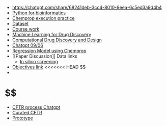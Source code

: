 - https://chatgpt.com/share/68241deb-3cc4-8010-9eea-6c5ed3a9d4b4
- [Python for bioinformatics](https://www.youtube.com/watch?v=jBlTQjcKuaY&t=647s)
- [Chemprop execution practice](https://chatgpt.com/share/6835154f-ad70-800f-9c7d-9fa80894ad6a)
- [Dataset](https://chatgpt.com/share/683d33ab-9580-8010-a150-347d7ed3b096)
- [Course work](https://onlinecourses.nptel.ac.in/noc25_ch96/preview)
- [ Machine Learning for Drug Discovery](https://www.manning.com/books/machine-learning-for-drug-discovery)
- [Computational Drug Discovery and Design](https://link.springer.com/book/10.1007/978-1-0716-3441-7#toc)
- [Chatgpt 09/06](https://chatgpt.com/share/683d33ab-9580-8010-a150-347d7ed3b096)
- [Regression Model using Chemprop](https://colab.research.google.com/github/chemprop/chemprop/blob/main/examples/training_regression_reaction.ipynb#scrollTo=wWcZncmCei4V)
- [[Paper Discussion]] Data links
	- [In silico screening](https://pubchem.ncbi.nlm.nih.gov/bioassay/743267#section=Data-Table)
- [Objectives link](https://chatgpt.com/share/684bd3be-8810-8010-a135-3c21ef89679a)
<<<<<<< HEAD
$$
- 
$$
=======
- [CFTR process Chatgpt](https://chatgpt.com/share/687a248a-3074-8010-9939-e683d4c7f897)
- [Curated CFTR ](https://www.uniprot.org/id-mapping/uniprotkb/k68HG4dM9i/overview)
- [Prototype](https://chatgpt.com/share/6889ac78-0e30-8006-99cb-e6e11b1cb249)